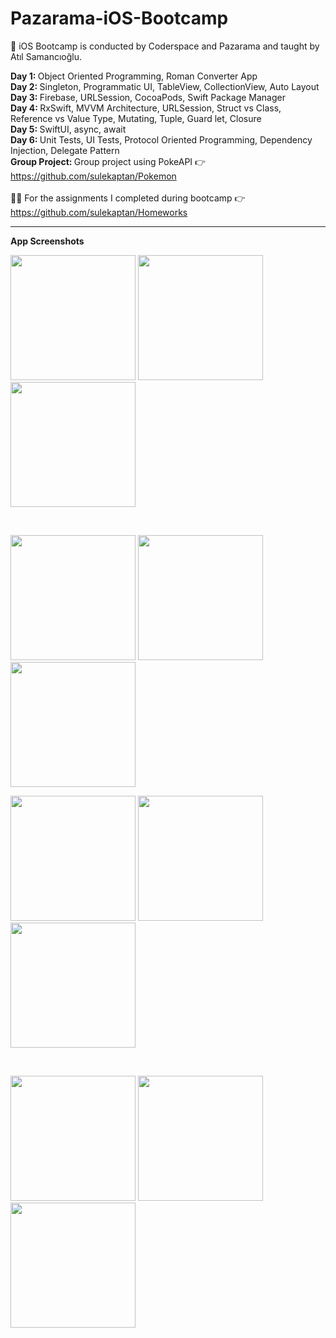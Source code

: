 # Pazarama-iOS-Bootcamp
<p> 🚀 iOS Bootcamp is conducted by Coderspace and Pazarama and taught by Atıl Samancıoğlu. </p>

<b> Day 1: </b> Object Oriented Programming, Roman Converter App <br/>
<b> Day 2: </b> Singleton, Programmatic UI, TableView, CollectionView, Auto Layout  <br/>
<b> Day 3: </b> Firebase, URLSession, CocoaPods, Swift Package Manager <br/>
<b> Day 4: </b> RxSwift, MVVM Architecture, URLSession, Struct vs Class, Reference vs Value Type, Mutating, Tuple, Guard let, Closure <br/>
<b> Day 5: </b> SwiftUI, async, await <br/>
<b> Day 6: </b> Unit Tests, UI Tests, Protocol Oriented Programming, Dependency Injection, Delegate Pattern <br/>
<b> Group Project: </b> Group project using PokeAPI 👉 https://github.com/sulekaptan/Pokemon <br/> <br/>
👩‍💻 For the assignments I completed during bootcamp 👉 https://github.com/sulekaptan/Homeworks
<hr/>
<b>App Screenshots</b> 
<p> 
  <img src="/assets/pokemon-1.png" width="200" />
  <img src="/assets/pokemon-2.png" width="200" />
  <img src="/assets/pokemon-3.png" width="200" />
</p><br/>
<p>
  <img src="/assets/layout-1.png" width="200" />
  <img src="/assets/layout-2.png" width="200" />
  <img src="/assets/currency.png" width="200" />
</p>
<p>
  <img src="/assets/firebase-1.png" width="200" />
  <img src="/assets/firebase-2.png" width="200" />
  <img src="/assets/crypto-uikit.png" width="200" />
</p><br/>
<p> 
  <img src="/assets/crypto-swiftui.png" width="200" />
  <img src="/assets/landmark-1.png" width="200" />
  <img src="/assets/landmark-2.png" width="200" />
</p><br/>
